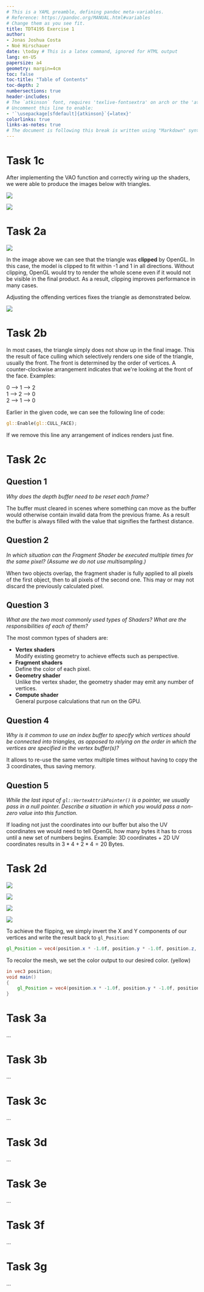 ```yaml
---
# This is a YAML preamble, defining pandoc meta-variables.
# Reference: https://pandoc.org/MANUAL.html#variables
# Change them as you see fit.
title: TDT4195 Exercise 1
author:
- Jonas Joshua Costa
- Noé Hirschauer
date: \today # This is a latex command, ignored for HTML output
lang: en-US
papersize: a4
geometry: margin=4cm
toc: false
toc-title: "Table of Contents"
toc-depth: 2
numbersections: true
header-includes:
# The `atkinson` font, requires 'texlive-fontsextra' on arch or the 'atkinson' CTAN package
# Uncomment this line to enable:
- '`\usepackage[sfdefault]{atkinson}`{=latex}'
colorlinks: true
links-as-notes: true
# The document is following this break is written using "Markdown" syntax
---
```


<!--
This is a HTML-style comment, not visible in the final PDF.
-->

# Task 1c

After implementing the VAO function and correctly wiring up the shaders, we were able to produce the images below with triangles.

![](img/face.png)

![](img/sierpinski.png)

# Task 2a

![](img/clipped_tri.png)

In the image above we can see that the triangle was **clipped** by OpenGL. In this case, the model is clipped to fit within -1 and 1 in all directions. Without clipping, OpenGL would try to render the whole scene even if it would not be visible in the final product. As a result, clipping improves performance in many cases.

Adjusting the offending vertices fixes the triangle as demonstrated below.

![](img/unclipped-tri.png)

# Task 2b

In most cases, the triangle simply does not show up in the final image. This the result of face culling which selectively renders one side of the triangle, usually the front. The front is determined by the order of vertices. A counter-clockwise arrangement indicates that we're looking at the front of the face. Examples:

0 --> 1 --> 2  
1 --> 2 --> 0  
2 --> 1 --> 0

Earlier in the given code, we can see the following line of code:

```rust
gl::Enable(gl::CULL_FACE);
```

If we remove this line any arrangement of indices renders just fine.

# Task 2c

## Question 1

*Why does the depth buffer need to be reset each frame?*

The buffer must cleared in scenes where something can move as the buffer would otherwise contain invalid data from the previous frame. As a result the buffer is always filled with the value that signifies the farthest distance.

## Question 2

*In which situation can the Fragment Shader be executed multiple times for the same pixel? (Assume we do not use multisampling.)*

When two objects overlap, the fragment shader is fully applied to all pixels of the first object, then to all pixels of the second one. This may or may not discard the previously calculated pixel.

## Question 3

*What are the two most commonly used types of Shaders? What are the responsibilities of each of them?*

The most common types of shaders are:

- **Vertex shaders**  
Modify existing geometry to achieve effects such as perspective.
- **Fragment shaders**  
Define the color of each pixel.
- **Geometry shader**  
Unlike the vertex shader, the geometry shader may emit any number of vertices.
- **Compute shader**  
General purpose calculations that run on the GPU.

## Question 4

*Why is it common to use an index buffer to specify which vertices should be connected into triangles, as opposed to relying on the order in which the vertices are specified in the vertex buffer(s)?*

It allows to re-use the same vertex multiple times without having to copy the 3 coordinates, thus saving memory.

## Question 5

*While the last input of `gl::VertexAttribPointer()` is a pointer, we usually pass in a null pointer. Describe a situation in which you would pass a non-zero value into this function.*

If loading not just the coordinates into our buffer but also the UV coordinates we would need to tell OpenGL how many bytes it has to cross until a new set of numbers begins. Example: 3D coordinates + 2D UV coordinates results in $3 * 4 + 2 * 4 = 20$ Bytes.

# Task 2d

![](img/face-flipped.png)

![](img/sierpinski-flipped.png)

![](img/face-colored.png)

![](img/sierpinski-colored.png)


To achieve the flipping, we simply invert the X and Y components of our vertices and write the result back to `gl_Position`:

```glsl
gl_Position = vec4(position.x * -1.0f, position.y * -1.0f, position.z, 1.0f);
```

To recolor the mesh, we set the color output to our desired color. (yellow)

```glsl
in vec3 position;
void main()
{
    gl_Position = vec4(position.x * -1.0f, position.y * -1.0f, position.z, 1.0f);
}
```

# Task 3a

...

# Task 3b

...

# Task 3c

...

# Task 3d

...

# Task 3e

...

# Task 3f

...

# Task 3g

...